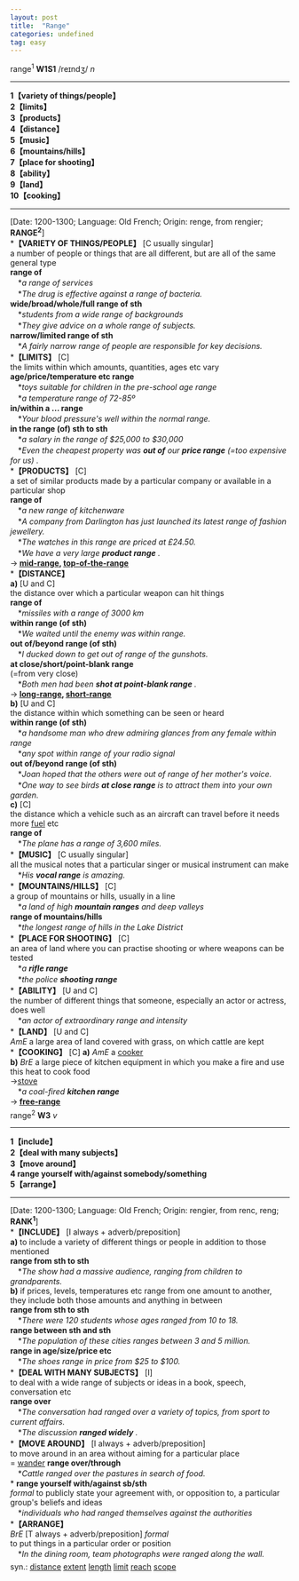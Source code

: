 ```yaml
---
layout: post
title:  "Range"
categories: undefined
tag: easy
---
```

<DIV style="MARGIN: 0px 0px 5px">range<SUP>1</SUP> <B>W1S1</B> /reɪndʒ/ <I>n</I>
<HR>
<B>1【variety of things/people】</B><BR><B>2【limits】</B><BR><B>3【products】</B><BR><B>4【distance】</B><BR><B>5【music】</B><BR><B>6【mountains/hills】</B><BR><B>7【place for shooting】</B><BR><B>8【ability】</B><BR><B>9【land】</B><BR><B>10【cooking】</B>
<HR>
[Date: 1200-1300; Language: Old French; Origin: renge, from rengier; <B>RANGE<SUP>2</SUP></B>]<BR>*<B>【VARIETY OF THINGS/PEOPLE】</B> [C usually singular]<BR>a number of people or things that are all different, but are all of the same general type<BR><B>range of</B><BR>　*<I>a range of services</I><BR>　*<I>The drug is effective against a range of bacteria.</I><BR><B>wide/broad/whole/full range of sth</B><BR>　*<I>students from a wide range of backgrounds</I><BR>　*<I>They give advice on a whole range of subjects.</I><BR><B>narrow/limited range of sth</B><BR>　*<I>A fairly narrow range of people are responsible for key decisions.</I><BR>*<B>【LIMITS】</B> [C] <BR>the limits within which amounts, quantities, ages etc vary<BR><B>age/price/temperature etc range</B><BR>　*<I>toys suitable for children in the pre-school age range</I><BR>　*<I>a temperature range of 72-85º</I><BR><B>in/within a ... range</B><BR>　*<I>Your blood pressure's well within the normal range.</I><BR><B>in the range (of) sth to sth</B><BR>　*<I>a salary in the range of $25,000 to $30,000</I><BR>　*<I>Even the cheapest property was <B>out of</B> our <B>price range</B> (=too expensive for us) .</I><BR>*<B>【PRODUCTS】</B> [C] <BR>a set of similar products made by a particular company or available in a particular shop<BR><B>range of</B><BR>　*<I>a new range of kitchenware</I><BR>　*<I>A company from Darlington has just launched its latest range of fashion jewellery.</I><BR>　*<I>The watches in this range are priced at £24.50.</I><BR>　*<I>We have a very large <B>product range</B> .</I><BR>→<B> <A href="{{ site.baseurl }}/mid-range"><U>mid-range</U></A>, <A href="{{ site.baseurl }}/top-of-the-range"><U>top-of-the-range</U></A></B><BR>*<B>【DISTANCE】</B><BR><B>a)</B> [U and C] <BR>the distance over which a particular weapon can hit things<BR><B>range of</B><BR>　*<I>missiles with a range of 3000 km</I><BR><B>within range (of sth)</B><BR>　*<I>We waited until the enemy was within range.</I><BR><B>out of/beyond range (of sth)</B><BR>　*<I>I ducked down to get out of range of the gunshots.</I><BR><B>at close/short/point-blank range</B><BR>(=from very close)<BR>　*<I>Both men had been <B>shot at point-blank range</B> .</I><BR>→<B> <A href="{{ site.baseurl }}/long-range"><U>long-range</U></A>, <A href="{{ site.baseurl }}/short-range"><U>short-range</U></A></B><BR><B>b)</B> [U and C] <BR>the distance within which something can be seen or heard<BR><B>within range (of sth)</B><BR>　*<I>a handsome man who drew admiring glances from any female within range</I><BR>　*<I>any spot within range of your radio signal</I><BR><B>out of/beyond range (of sth)</B><BR>　*<I>Joan hoped that the others were out of range of her mother's voice.</I><BR>　*<I>One way to see birds <B>at close range</B> is to attract them into your own garden.</I><BR><B>c)</B> [C] <BR>the distance which a vehicle such as an aircraft can travel before it needs more <A href="{{ site.baseurl }}/fuel"><U>fuel</U></A> etc<BR><B>range of</B><BR>　*<I>The plane has a range of 3,600 miles.</I><BR>*<B>【MUSIC】</B> [C usually singular]<BR>all the musical notes that a particular singer or musical instrument can make<BR>　*<I>His <B>vocal range</B> is amazing.</I><BR>*<B>【MOUNTAINS/HILLS】</B> [C] <BR>a group of mountains or hills, usually in a line<BR>　*<I>a land of high <B>mountain ranges</B> and deep valleys</I><BR><B>range of mountains/hills</B><BR>　*<I>the longest range of hills in the Lake District</I><BR>*<B>【PLACE FOR SHOOTING】</B> [C] <BR>an area of land where you can practise shooting or where weapons can be tested<BR>　*<I>a <B>rifle range</B> </I><BR>　*<I>the police <B>shooting range</B> </I><BR>*<B>【ABILITY】</B> [U and C]<BR>the number of different things that someone, especially an actor or actress, does well<BR>　*<I>an actor of extraordinary range and intensity</I><BR>*<B>【LAND】</B> [U and C]<BR><I>AmE</I> a large area of land covered with grass, on which cattle are kept<BR>*<B>【COOKING】</B> [C] <B>a)</B> <I>AmE</I> a <A href="{{ site.baseurl }}/cooker"><U>cooker</U></A><BR><B>b)</B> <I>BrE</I> a large piece of kitchen equipment in which you make a fire and use this heat to cook food<BR>→<A href="{{ site.baseurl }}/stove"><U>stove</U></A><BR>　*<I>a coal-fired <B>kitchen range</B> </I><BR>→<B> <A href="{{ site.baseurl }}/free-range"><U>free-range</U></A></B></DIV>
<DIV style="MARGIN: 0px 0px 5px">range<SUP>2</SUP> <B>W3</B> <I>v</I>
<HR>
<B>1【include】</B><BR><B>2【deal with many subjects】</B><BR><B>3【move around】</B><BR><B>4 range yourself with/against somebody/something</B><BR><B>5【arrange】</B>
<HR>
[Date: 1200-1300; Language: Old French; Origin: rengier, from renc, reng; <B>RANK<SUP>1</SUP></B>]<BR>*<B>【INCLUDE】</B> [I always + adverb/preposition]<BR><B>a)</B> to include a variety of different things or people in addition to those mentioned<BR><B>range from sth to sth</B><BR>　*<I>The show had a massive audience, ranging from children to grandparents.</I><BR><B>b)</B> if prices, levels, temperatures etc range from one amount to another, they include both those amounts and anything in between<BR><B>range from sth to sth</B><BR>　*<I>There were 120 students whose ages ranged from 10 to 18.</I><BR><B>range between sth and sth</B><BR>　*<I>The population of these cities ranges between 3 and 5 million.</I><BR><B>range in age/size/price etc</B><BR>　*<I>The shoes range in price from $25 to $100.</I><BR>*<B>【DEAL WITH MANY SUBJECTS】</B> [I]<BR>to deal with a wide range of subjects or ideas in a book, speech, conversation etc<BR><B>range over</B><BR>　*<I>The conversation had ranged over a variety of topics, from sport to current affairs.</I><BR>　*<I>The discussion <B>ranged widely</B> .</I><BR>*<B>【MOVE AROUND】</B> [I always + adverb/preposition]<BR>to move around in an area without aiming for a particular place<BR>= <A href="{{ site.baseurl }}/wander"><U>wander</U></A> <B>range over/through</B><BR>　*<I>Cattle ranged over the pastures in search of food.</I><BR>* <B>range yourself with/against sb/sth</B><BR><I>formal</I> to publicly state your agreement with, or opposition to, a particular group's beliefs and ideas<BR>　*<I>individuals who had ranged themselves against the authorities</I><BR>*<B>【ARRANGE】</B><BR><I>BrE</I> [T always + adverb/preposition] <I>formal</I> <BR>to put things in a particular order or position<BR>　*<I>In the dining room, team photographs were ranged along the wall.</I></DIV>
<DIV style="MARGIN: 0px 0px 5px">
<DIV style="MARGIN: 4px 0px">syn.: <A href="{{ site.baseurl }}/distance"><U>distance</U></A> <A href="{{ site.baseurl }}/extent"><U>extent</U></A> <A href="{{ site.baseurl }}/length"><U>length</U></A> <A href="{{ site.baseurl }}/limit"><U>limit</U></A> <A href="{{ site.baseurl }}/reach"><U>reach</U></A> <A href="{{ site.baseurl }}/scope"><U>scope</U></A></DIV></DIV>
